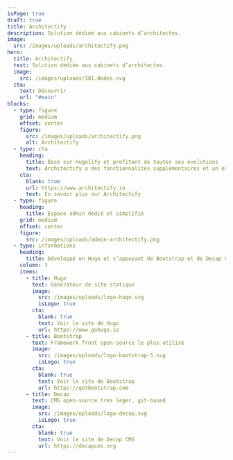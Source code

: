 ```yaml
---
isPage: true
draft: true
title: Architectify
description: Solution dédiée aux cabinets d’architectes.
image:
  src: /images/uploads/architectify.png
hero:
  title: Architectify
  text: Solution dédiée aux cabinets d’architectes.
  image:
    src: /images/uploads/181.Nodes.svg
  cta:
    text: Découvrir
    url: "#main"
blocks:
  - type: figure
    grid: medium
    offset: center
    figure:
      src: /images/uploads/architectify.png
      alt: Architectify
  - type: cta
    heading:
      title: Basé sur Hugolify et profitant de toutes ses évolutions
      text: Architectify a des fonctionnalités supplémentaires et un espace admin dédié à l’univers du métier d’architecte.
    cta:
      blank: true
      url: https://www.architectify.io
      text: En savoir plus sur Architectify
  - type: figure
    heading:
      title: Espace admin dédié et simplifié
    grid: medium
    offset: center
    figure:
      src: /images/uploads/admin-architectify.png
  - type: informations
    heading:
      title: Développé en Hugo et s’appuyant de Bootstrap et de Decap CMS
    column: 3
    items:
      - title: Hugo
        text: Générateur de site statique
        image:
          src: /images/uploads/logo-hugo.svg
          isLogo: true
        cta:
          blank: true
          text: Voir le site de Hugo
          url: https://www.gohugo.io
      - title: Bootstrap
        text: Framework front open-source le plus utilisé
        image:
          src: /images/uploads/logo-bootstrap-5.svg
          isLogo: true
        cta:
          blank: true
          text: Voir le site de Bootstrap
          url: https://getbootstrap.com
      - title: Decap
        text: CMS open-source très léger, git-based
        image:
          src: /images/uploads/logo-decap.svg
          isLogo: true
        cta:
          blank: true
          text: Voir le site de Decap CMS
          url: https://decapcms.org
---
```

